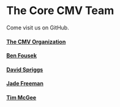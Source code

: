 # The Core CMV Team

Come visit us on GitHub.

#### [The CMV Organization](https://github.com/cmv/)

#### [Ben Fousek](https://github.com/btfou/)

#### [David Spriggs](https://github.com/DavidSpriggs/)

#### [Jade Freeman](https://github.com/jebu75/)

#### [Tim McGee](https://github.com/tmcgee/)
